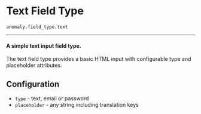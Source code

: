 # Text Field Type

`anomaly.field_type.text`

-----

#### A simple text input field type.

The text field type provides a basic HTML input with configurable type and placeholder attributes.

## Configuration

- `type` - text, email or password
- `placeholder` - any string including translation keys
